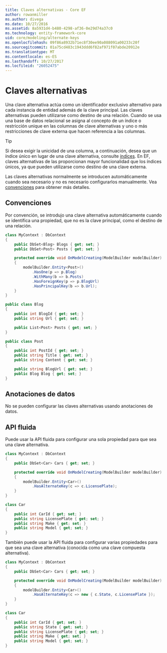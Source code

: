 ```yaml
---
title: Claves alternativas - Core EF
author: rowanmiller
ms.author: divega
ms.date: 10/27/2016
ms.assetid: 8a5931d4-b480-4298-af36-0e29d74a37c0
ms.technology: entity-framework-core
uid: core/modeling/alternate-keys
ms.openlocfilehash: 09f86a8932b71ec8f30ee90a088091a00233c20f
ms.sourcegitcommit: 01a75cd483c1943ddd6f82af971f07abde20912e
ms.translationtype: MT
ms.contentlocale: es-ES
ms.lasthandoff: 10/27/2017
ms.locfileid: "26052475"
---
```

# <a name="alternate-keys"></a>Claves alternativas

Una clave alternativa actúa como un identificador exclusivo alternativo para cada instancia de entidad además de la clave principal. Las claves alternativas pueden utilizarse como destino de una relación. Cuando se usa una base de datos relacional se asigna al concepto de un índice o restricción unique en las columnas de clave alternativas y uno o más restricciones de clave externa que hacen referencia a las columnas.

> [!TIP]  
> Si desea exigir la unicidad de una columna, a continuación, desea que un índice único en lugar de una clave alternativa, consulte [índices](indexes.md). En EF, claves alternativas de las proporcionan mayor funcionalidad que los índices únicos, ya que pueden utilizarse como destino de una clave externa.

Las claves alternativas normalmente se introducen automáticamente cuando sea necesario y no es necesario configurarlos manualmente. Vea [convenciones](#conventions) para obtener más detalles.

## <a name="conventions"></a>Convenciones

Por convención, se introdujo una clave alternativa automáticamente cuando se identifica una propiedad, que no es la clave principal, como el destino de una relación.

<!-- [!code-csharp[Main](samples/core/Modeling/Conventions/Samples/AlternateKey.cs?highlight=12)] -->
``` csharp
class MyContext : DbContext
{
    public DbSet<Blog> Blogs { get; set; }
    public DbSet<Post> Posts { get; set; }

    protected override void OnModelCreating(ModelBuilder modelBuilder)
    {
        modelBuilder.Entity<Post>()
            .HasOne(p => p.Blog)
            .WithMany(b => b.Posts)
            .HasForeignKey(p => p.BlogUrl)
            .HasPrincipalKey(b => b.Url);
    }
}

public class Blog
{
    public int BlogId { get; set; }
    public string Url { get; set; }

    public List<Post> Posts { get; set; }
}

public class Post
{
    public int PostId { get; set; }
    public string Title { get; set; }
    public string Content { get; set; }

    public string BlogUrl { get; set; }
    public Blog Blog { get; set; }
}
```

## <a name="data-annotations"></a>Anotaciones de datos

No se pueden configurar las claves alternativas usando anotaciones de datos.

## <a name="fluent-api"></a>API fluida

Puede usar la API fluida para configurar una sola propiedad para que sea una clave alternativa.

<!-- [!code-csharp[Main](samples/core/Modeling/FluentAPI/Samples/AlternateKeySingle.cs?highlight=7,8)] -->
``` csharp
class MyContext : DbContext
{
    public DbSet<Car> Cars { get; set; }

    protected override void OnModelCreating(ModelBuilder modelBuilder)
    {
        modelBuilder.Entity<Car>()
            .HasAlternateKey(c => c.LicensePlate);
    }
}

class Car
{
    public int CarId { get; set; }
    public string LicensePlate { get; set; }
    public string Make { get; set; }
    public string Model { get; set; }
}
```

También puede usar la API fluida para configurar varias propiedades para que sea una clave alternativa (conocida como una clave compuesta alternativa).

<!-- [!code-csharp[Main](samples/core/Modeling/FluentAPI/Samples/AlternateKeyComposite.cs?highlight=7,8)] -->
``` csharp
class MyContext : DbContext
{
    public DbSet<Car> Cars { get; set; }

    protected override void OnModelCreating(ModelBuilder modelBuilder)
    {
        modelBuilder.Entity<Car>()
            .HasAlternateKey(c => new { c.State, c.LicensePlate });
    }
}

class Car
{
    public int CarId { get; set; }
    public string State { get; set; }
    public string LicensePlate { get; set; }
    public string Make { get; set; }
    public string Model { get; set; }
}
```
